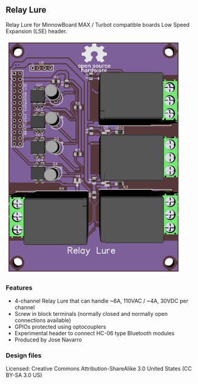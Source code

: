 ## Relay Lure

Relay Lure for MinnowBoard MAX / Turbot compatible boards Low Speed Expansion (LSE) header.

![Relay Lure](pages/lures/Relay_lure.png)

### Features

- 4-channel Relay Lure that can handle ~6A, 110VAC / ~4A, 30VDC per channel
- Screw in block terminals (normally closed and normally open connections available)
- GPIOs protected using optocouplers
- Experimental header to connect HC-06 type Bluetooth modules
- Produced by Jose Navarro

### Design files

Licensed: Creative Commons Attribution-ShareAlike 3.0 United States (CC BY-SA 3.0 US)
